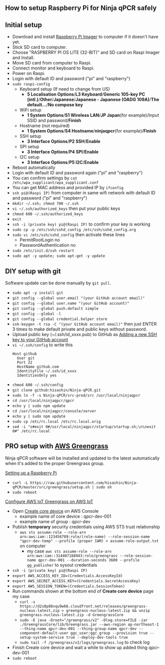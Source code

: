 ## How to setup Raspberry Pi for Ninja qPCR safely

## Initial setup

- Download and install [Raspberry Pi Imager](https://www.raspberrypi.org/software/) to computer if it doesn't have yet.
- Stick SD card to computer.
- Choose "RASPBERRY PI OS LITE (32-BIT)" and SD card on Raspi Imager and Install.
- Move SD card from computer to Raspi.
- Connect monitor and keyboard to Raspi.
- Power on Raspi.
- Login with default ID and password ("pi" and "raspberry")
- `sudo raspi-config`
  - Keyboard setup (If need to change from US)
    - **5 Localisation Options**/**L3 Keyboard**/**Generic 105-key PC (intl.)**/**Other**/**Japanese**/**Japanese - Japanese (OADG 109A)**/**The default...**/**No compose key**
  - WiFi setup
    - **1 System Options**/**S1 Wireless LAN**/**JP Japan**(for example)/Input SSID and password/**Finish**
  - Hostname (not required)
    - **1 System Options**/**S4 Hostname**/**ninjaqpcr**(for example)/**Finish**
  - SSH setup
    - **3 Interface Options**/**P2 SSH**/**Enable**
  - SPI setup
    - **3 Interface Options**/**P4 SPI**/**Enable**
  - I2C setup
    - **3 Interface Options**/**P5 I2C**/**Enable**
- Reboot automatically
- Login with default ID and password again ("pi" and "raspberry")
- You can confirm settings by `cat /etc/wpa_supplicant/wpa_supplicant.conf`
- You can get MAC address and provided IP by `ifconfig`
- `ssh pi@(Raspi IP)` from computer in same wifi network with default ID and password ("pi" and "raspberry")
- `mkdir ~/.ssh; chmod 700 ~/.ssh`
- `vi ~/.ssh/authorized_keys` then put your public keys
- `chmod 600 ~/.ssh/authorized_keys`
- `exit`
- `ssh -i (private key) pi@(Raspi IP)` to confirm your key is working
- `sudo cp -p /etc/ssh/sshd_config /etc/ssh/sshd_config.org`
- `sudo vi /etc/ssh/sshd_config` then activate these lines
  - PermitRootLogin no
  - PasswordAuthentication no
- `sudo /etc/init.d/ssh restart`
- `sudo apt -y update; sudo apt-get -y update`

## DIY setup with git

Software update can be done manually by `git pull`.

- `sudo apt -y install git`
- `git config --global user.email "(your GitHub account email)"`
- `git config --global user.name "(your GitHub account)"`
- `git config --global push.default simple`
- `git config --global -l`
- `git config --global credential.helper store`
- `ssh-keygen -t rsa -C "(your GitHub account email)"` then just ENTER 3 times to make default private and public keys without password.
- Upload public key (~/.ssh/id_xxxx.pub) to GitHub as [Adding a new SSH key to your GitHub account](https://docs.github.com/en/github/authenticating-to-github/adding-a-new-ssh-key-to-your-github-account)
- `vi ~/.ssh/config` to write this 
  ```
  Host github
    User git
    Port 22
    HostName github.com
    IdentityFile ~/.ssh/id_xxxx
    IdentitiesOnly yes
  ```
- `chmod 600 ~/.ssh/config`
- `git clone github:hisashin/Ninja-qPCR.git`
- `sudo ln -f -s Ninja-qPCR/src-prod/src /usr/local/ninjaqpcr`
- `cd /usr/local/ninjaqpcr/qpcr`
- `echo y | sudo npm update`
- `cd /usr/local/ninjaqpcr/console/server`
- `echo y | sudo npm update`
- `sudo cp /etc/rc.local /etc/rc.local.orig`
- `sed -i "s#exit 0#/usr/local/ninjaqpcr/startup/startup.sh;\n\nexit 0#" /etc/rc.local`

## PRO setup with [AWS Greengrass](https://aws.amazon.com/greengrass/)

Ninja qPCR software will be installed and updated to the latest automatically when it's added to the proper Greengrass group.

[Setting up a Raspberry Pi](https://docs.aws.amazon.com/greengrass/latest/developerguide/setup-filter.rpi.html)

- `curl -L https://raw.githubusercontent.com/hisashin/Ninja-qPCR/master/src/greengrass/setup.sh | sudo sh`
- `sudo reboot`

[Configure AWS IoT Greengrass on AWS IoT](https://docs.aws.amazon.com/greengrass/v1/developerguide/gg-config.html)

- Open [Create core device](https://ap-northeast-1.console.aws.amazon.com/iot/home?region=ap-northeast-1#/greengrass/v2/cores/create) on AWS Console
  - example name of core device : qpcr-dev-001
  - example name of group : qpcr-dev
- Publish **temporary** security credentials using AWS STS trust relationship
  - `aws sts assume-role --role-arn arn:aws:iam::123456789:role/(role-name) --role-session-name "qpcr-dev-temp" --profile (proper IAM) > assume-role-output.txt` on computer
    - my case `aws sts assume-role --role-arn arn:aws:iam::314407188943:role/greengrass --role-session-name qpcr-dev-001 --duration-seconds 3600 --profile gg_publisher` to sysout credentials
- `ssh -i (private key) pi@(Raspi IP)`
- `export AWS_ACCESS_KEY_ID=(Credentials.AccessKeyId)`
- `export AWS_SECRET_ACCESS_KEY=(Credentials.SecretAccessKey)`
- `export AWS_SESSION_TOKEN=(Credentials.SessionToken)`
- Run commands shown at the bottom end of **Create core device** page
  my case 
  - `curl -s https://d2s8p88vqu9w66.cloudfront.net/releases/greengrass-nucleus-latest.zip > greengrass-nucleus-latest.zip && unzip greengrass-nucleus-latest.zip -d GreengrassCore`
  - `sudo -E java -Droot="/greengrass/v2" -Dlog.store=FILE -jar ./GreengrassCore/lib/Greengrass.jar --aws-region ap-northeast-1 --thing-name qpcr-dev-001 --thing-group-name qpcr-dev --component-default-user ggc_user:ggc_group --provision true --setup-system-service true --deploy-dev-tools true`
  - `sudo tail -f /greengrass/v2/logs/greengrass.log` to check log
- Finish Create core device and wait a while to show up added thing qpcr-dev-001
- `sudo reboot`

